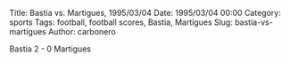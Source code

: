 Title: Bastia vs. Martigues, 1995/03/04
Date: 1995/03/04 00:00
Category: sports
Tags: football, football scores, Bastia, Martigues
Slug: bastia-vs-martigues
Author: carbonero


Bastia 2 - 0 Martigues
